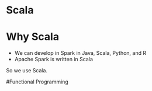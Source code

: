Scala
===

# Why Scala

* We can develop in Spark in Java, Scala, Python, and R
* Apache Spark is written in Scala

So we use Scala.

#Functional Programming
